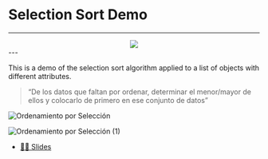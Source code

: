 # Selection Sort Demo
---
<div align="center">
  <img src="https://github.com/JoseGomez14/selection-sort-demo/assets/110755221/24d3e7af-0028-497f-bbfa-a295956b6d56" />
</div>
---

This is a demo of the selection sort algorithm applied to a list of objects with different attributes.

>  “De los datos que faltan por ordenar, determinar el menor/mayor de ellos y colocarlo de primero en ese conjunto de datos”

![Ordenamiento por Selección](https://github.com/JoseGomez14/selection-sort-demo/assets/110755221/82c84447-7a85-454c-b2cb-ab13d7998e82)

![Ordenamiento por Selección (1)](https://github.com/JoseGomez14/selection-sort-demo/assets/110755221/005e5274-bd0c-4c25-bfdc-b7fc80c4e99f)

- [👨‍💻 Slides](https://www.canva.com/design/DAFtCBxWv1Q/VKhr1Z03OSUcq2n0C-kI9w/view?utm_content=DAFtCBxWv1Q&utm_campaign=designshare&utm_medium=link&utm_source=publishsharelink)



